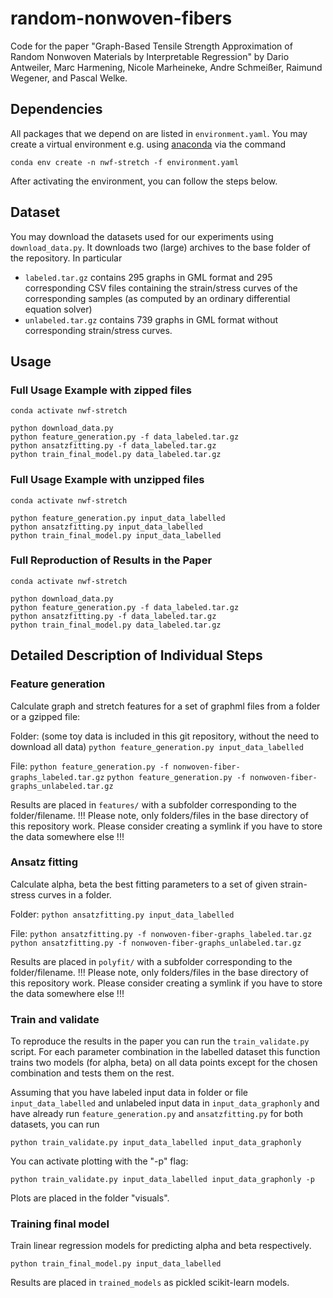 # random-nonwoven-fibers
Code for the paper "Graph-Based Tensile Strength Approximation of Random Nonwoven Materials by Interpretable Regression" by Dario Antweiler, Marc Harmening, Nicole Marheineke, Andre  Schmeißer, Raimund Wegener, and Pascal Welke.


## Dependencies
All packages that we depend on are listed in ```environment.yaml```. 
You may create a virtual environment e.g. using [anaconda](https://anaconda.org) via the command

```conda env create -n nwf-stretch -f environment.yaml```

After activating the environment, you can follow the steps below.

## Dataset
You may download the datasets used for our experiments using ```download_data.py```. 
It downloads two (large) archives to the base folder of the repository.
In particular
- ```labeled.tar.gz``` contains 295 graphs in GML format and 295 corresponding CSV files containing the strain/stress curves of the corresponding samples (as computed by an ordinary differential equation solver) 
- ```unlabeled.tar.gz``` contains 739 graphs in GML format without corresponding strain/stress curves.

## Usage

### Full Usage Example with zipped files
```
conda activate nwf-stretch

python download_data.py
python feature_generation.py -f data_labeled.tar.gz
python ansatzfitting.py -f data_labeled.tar.gz
python train_final_model.py data_labeled.tar.gz
```

### Full Usage Example with unzipped files
```
conda activate nwf-stretch

python feature_generation.py input_data_labelled
python ansatzfitting.py input_data_labelled
python train_final_model.py input_data_labelled
```

### Full Reproduction of Results in the Paper
```
conda activate nwf-stretch

python download_data.py
python feature_generation.py -f data_labeled.tar.gz
python ansatzfitting.py -f data_labeled.tar.gz
python train_final_model.py data_labeled.tar.gz
```

## Detailed Description of Individual Steps

### Feature generation
Calculate graph and stretch features for a set of graphml files from a folder or a gzipped file:

Folder: (some toy data is included in this git repository, without the need to download all data)
```python feature_generation.py input_data_labelled```

File:
```python feature_generation.py -f nonwoven-fiber-graphs_labeled.tar.gz```
```python feature_generation.py -f nonwoven-fiber-graphs_unlabeled.tar.gz```


Results are placed in ```features/``` with a subfolder corresponding to the folder/filename. 
!!! Please note, only folders/files in the base directory of this repository work. Please consider creating a symlink if you have to store the data somewhere else !!! 

### Ansatz fitting
Calculate alpha, beta the best fitting parameters to a set of given strain-stress curves in a folder.

Folder:
```python ansatzfitting.py input_data_labelled```

File:
```python ansatzfitting.py -f nonwoven-fiber-graphs_labeled.tar.gz```
```python ansatzfitting.py -f nonwoven-fiber-graphs_unlabeled.tar.gz```

Results are placed in ```polyfit/``` with a subfolder corresponding to the folder/filename. 
!!! Please note, only folders/files in the base directory of this repository work. Please consider creating a symlink if you have to store the data somewhere else !!! 

### Train and validate

To reproduce the results in the paper you can run the ```train_validate.py``` script. For each parameter combination in the labelled dataset this function trains two models (for alpha, beta) on all data points except for the chosen combination and tests them on the rest.

Assuming that you have labeled input data in folder or file ```input_data_labelled``` and unlabeled input data in ```input_data_graphonly``` and have already run ```feature_generation.py``` and ```ansatzfitting.py``` for both datasets, you can run

```python train_validate.py input_data_labelled input_data_graphonly```

You can activate plotting with the "-p" flag:

```python train_validate.py input_data_labelled input_data_graphonly -p```

Plots are placed in the folder "visuals".



### Training final model

Train linear regression models for predicting alpha and beta respectively.

```python train_final_model.py input_data_labelled``` 

Results are placed in ```trained_models``` as pickled scikit-learn models.